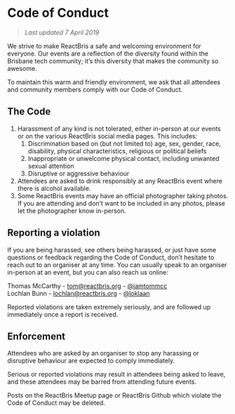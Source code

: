 # Code of Conduct

> _Last updated 7 April 2019_

We strive to make ReactBris a safe and welcoming environment for everyone. Our events are a reflection of the diversity found within the Brisbane tech community; it’s this diversity that makes the community so awesome.

To maintain this warm and friendly environment, we ask that all attendees and community members comply with our Code of Conduct.

## The Code

1. Harassment of any kind is not tolerated, either in-person at our events or on the various ReactBris social media pages. This includes:
   1. Discrimination based on (but not limited to) age, sex, gender, race, disability, physical characteristics, religious or political beliefs
   1. Inappropriate or unwelcome physical contact, including unwanted sexual attention
   1. Disruptive or aggressive behaviour
1. Attendees are asked to drink responsibly at any ReactBris event where there is alcohol available.
1. Some ReactBris events may have an official photographer taking photos. If you are attending and don’t want to be included in any photos, please let the photographer know in-person.

## Reporting a violation

If you are being harassed, see others being harassed, or just have some questions or feedback regarding the Code of Conduct, don’t hesitate to reach out to an organiser at any time. You can usually speak to an organiser in-person at an event, but you can also reach us online:

Thomas McCarthy - tom@reactbris.org - [@iamtommcc](https://twitter.com/iamtomcc)  
Lochlan Bunn - lochlan@reactbris.org - [@loklaan](https://twitter.com/loklaan)

Reported violations are taken extremely seriously, and are followed up immediately once a report is received.

## Enforcement

Attendees who are asked by an organiser to stop any harassing or disruptive behaviour are expected to comply immediately.

Serious or reported violations may result in attendees being asked to leave, and these attendees may be barred from attending future events.

Posts on the ReactBris Meetup page or ReactBris Github which violate the Code of Conduct may be deleted.
